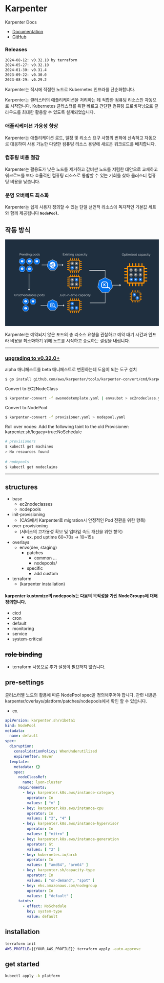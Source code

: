 # Karpenter

Karpenter Docs

- [Documentation](https://karpenter.sh/docs/)
- [GitHub](https://github.com/aws/karpenter)

### Releases
```text
2024-08-12: v0.32.10 by terraform
2024-05-27: v0.32.10
2024-01-30: v0.31.4
2023-09-22: v0.30.0
2023-08-29: v0.29.2
```

Karpenter는 적시에 적절한 노드로 Kubernetes 인프라를 단순화합니다.

Karpenter는 클러스터의 애플리케이션을 처리하는 데 적합한 컴퓨팅 리소스만 자동으로 시작합니다. Kubernetes 클러스터를 위한 빠르고 간단한 컴퓨팅 프로비저닝으로 클라우드를 최대한 활용할 수 있도록 설계되었습니다.

### **애플리케이션 가용성 향상**

Karpenter는 애플리케이션 로드, 일정 및 리소스 요구 사항의 변화에 신속하고 자동으로 대응하여 사용 가능한 다양한 컴퓨팅 리소스 용량에 새로운 워크로드를 배치합니다.

### **컴퓨팅 비용 절감**

Karpenter는 활용도가 낮은 노드를 제거하고 값비싼 노드를 저렴한 대안으로 교체하고 워크로드를 보다 효율적인 컴퓨팅 리소스로 통합할 수 있는 기회를 찾아 클러스터 컴퓨팅 비용을 낮춥니다.

### **운영 오버헤드 최소화**

Karpenter는 쉽게 사용자 정의할 수 있는 단일 선언적 리소스에 독자적인 기본값 세트와 함께 제공됩니다 **`NodePool`**.

## **작동 방식**

![kerpenter how to works](karpenter-how-to-works.png)

Karpenter는 예약되지 않은 포드의 총 리소스 요청을 관찰하고 예약 대기 시간과 인프라 비용을 최소화하기 위해 노드를 시작하고 종료하는 결정을 내립니다.

---
### [upgrading to v0.32.0+](https://karpenter.sh/v0.32/upgrading/v1beta1-migration/)

alpha 매니페스트를 beta 매니페스트로 변환하는데 도움이 되는 도구 설치
```bash
$ go install github.com/aws/karpenter/tools/karpenter-convert/cmd/karpenter-convert@release-v0.32.x
```
Convert to EC2NodeClass
```bash
$ karpenter-convert -f awsnodetemplate.yaml | envsubst > ec2nodeclass.yaml
```
Convert to NodePool
```bash
$ karpenter-convert -f provisioner.yaml > nodepool.yaml
```

Roll over nodes: Add the following taint to the old Provisioner: karpenter.sh/legacy=true:NoSchedule

```bash
# provisioners
$ kubectl get machines
> No resources found

# nodepools
$ kubectl get nodeclaims
```
---

## **structures**
- base
  - ec2nodeclasses
  - nodepools
- init-provisioning
  - (CAS에서 Karpenter로 migration시 안정적인 Pod 전환을 위한 항목)
- over-provisioning
  - (서비스의 고가용성 확보 및 업타임 속도 개선을 위한 항목)
    - ex. pod uptime 60~70s -> 10~15s
- overlays
  - envs(dev, staging)
    - patches
      - common ...
      - nodepools/
    - specific
      - add custom
- terraform
  - (karpenter installation)

#### karpenter kustomize의 nodepools는 다음의 목적성을 가진 NodeGroups에 대해 정의합니다.
  - cicd
  - cron
  - default
  - monitoring
  - service
  - system-critical

## **~~role binding~~**
- terraform 사용으로 추가 설정이 필요하지 않습니다.

## **pre-settings**
클러스터별 노드의 활용에 따른 NodePool spec을 정의해주어야 합니다.
관련 내용은 karpenter/overlays/platform/patches/nodepools에서 확인 할 수 있습니다.
- ex. 
```yaml
apiVersion: karpenter.sh/v1beta1
kind: NodePool
metadata:
  name: default
spec:
  disruption:
    consolidationPolicy: WhenUnderutilized
    expireAfter: Never
  template:
    metadata: {}
    spec:
      nodeClassRef:
        name: lyon-cluster
      requirements:
        - key: karpenter.k8s.aws/instance-category
          operator: In
          values: [ "m" ]
        - key: karpenter.k8s.aws/instance-cpu
          operator: In
          values: [ "2", "4" ]
        - key: karpenter.k8s.aws/instance-hypervisor
          operator: In
          values: [ "nitro" ]
        - key: karpenter.k8s.aws/instance-generation
          operator: Gt
          values: [ "2" ]
        - key: kubernetes.io/arch
          operator: In
          values: [ "amd64", "arm64" ]
        - key: karpenter.sh/capacity-type
          operator: In
          values: [ "on-demand", "spot" ]
        - key: eks.amazonaws.com/nodegroup
          operator: In
          values: [ "default" ]
      taints:
        - effect: NoSchedule
          key: system-type
          value: default
```

## **installation**
```bash
terraform init
AWS_PROFILE={{YOUR_AWS_PROFILE}} terraform apply -auto-approve
```

## **get started**
```bash
kubectl apply -k platform
```

